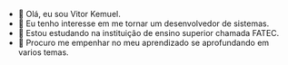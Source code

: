 - 👋 Olá, eu sou Vitor Kemuel.
- 👀 Eu tenho interesse em me tornar um desenvolvedor de sistemas.
- 🌱 Estou estudando na instituição de ensino superior chamada FATEC.
- 💞️ Procuro me empenhar no meu aprendizado se aprofundando em varios temas.
